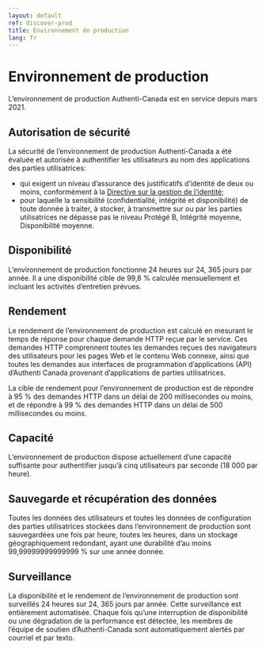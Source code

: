 ```yaml
---
layout: default
ref: discover-prod
title: Environnement de production
lang: fr
---
```

# Environnement de production

L’environnement de production Authenti-Canada est en service depuis mars 2021.

## Autorisation de sécurité

La sécurité de l’environnement de production Authenti-Canada a été évaluée et autorisée à authentifier les utilisateurs au nom des applications des parties utilisatrices:

* qui exigent un niveau d’assurance des justificatifs d’identité de deux ou moins, conformément à la [Directive sur la gestion de l’identité](https://www.tbs-sct.gc.ca/pol/doc-fra.aspx?id=16577);
* pour laquelle la sensibilité (confidentialité, intégrité et disponibilité) de toute donnée à traiter, à stocker, à transmettre sur ou par les parties utilisatrices ne dépasse pas le niveau Protégé B, Intégrité moyenne, Disponibilité moyenne.

## Disponibilité

L’environnement de production fonctionne 24 heures sur 24, 365 jours par année. Il a une disponibilité cible de 99,8 % calculée mensuellement et incluant les activités d’entretien prévues.

## Rendement

Le rendement de l’environnement de production est calculé en mesurant le temps de réponse pour chaque demande HTTP reçue par le service. Ces demandes HTTP comprennent toutes les demandes reçues des navigateurs des utilisateurs pour les pages Web et le contenu Web connexe, ainsi que toutes les demandes aux interfaces de programmation d’applications (API) d’Authenti Canada provenant d’applications de parties utilisatrices.

La cible de rendement pour l’environnement de production est de répondre à 95 % des demandes HTTP dans un délai de 200 millisecondes ou moins, et de répondre à 99 % des demandes HTTP dans un délai de 500 millisecondes ou moins.


## Capacité

L’environnement de production dispose actuellement d’une capacité suffisante pour authentifier jusqu’à cinq utilisateurs par seconde (18 000 par heure).

## Sauvegarde et récupération des données

Toutes les données des utilisateurs et toutes les données de configuration des parties utilisatrices stockées dans l’environnement de production sont sauvegardées une fois par heure, toutes les heures, dans un stockage géographiquement redondant, ayant une durabilité d’au moins 99,99999999999999 % sur une année donnée.

## Surveillance

La disponibilité et le rendement de l’environnement de production sont surveillés 24 heures sur 24, 365 jours par année. Cette surveillance est entièrement automatisée. Chaque fois qu’une interruption de disponibilité ou une dégradation de la performance est détectée, les membres de l’équipe de soutien d’Authenti-Canada sont automatiquement alertés par courriel et par texto.
